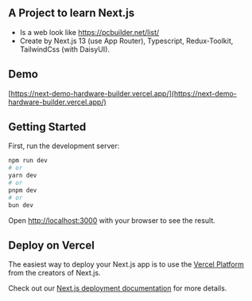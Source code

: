 ## A Project to learn Next.js

- Is a web look like https://pcbuilder.net/list/
- Create by Next.js 13 (use App Router), Typescript, Redux-Toolkit, TailwindCss (with DaisyUI).

## Demo

[https://next-demo-hardware-builder.vercel.app/](https://next-demo-hardware-builder.vercel.app/)



## Getting Started

First, run the development server:

```bash
npm run dev
# or
yarn dev
# or
pnpm dev
# or
bun dev
```

Open [http://localhost:3000](http://localhost:3000) with your browser to see the result.
## Deploy on Vercel

The easiest way to deploy your Next.js app is to use the [Vercel Platform](https://vercel.com/new?utm_medium=default-template&filter=next.js&utm_source=create-next-app&utm_campaign=create-next-app-readme) from the creators of Next.js.

Check out our [Next.js deployment documentation](https://nextjs.org/docs/deployment) for more details.
